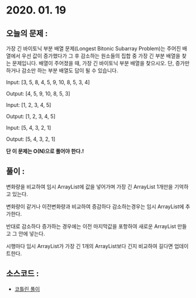 # 2020. 01. 19

## 오늘의 문제 : 
가장 긴 바이토닉 부분 배열 문제(Longest Bitonic Subarray Problem)는 주어진 배열에서 우선 값이 증가했다가
그 후 감소하는 원소들의 집합 중 가장 긴 부분 배열을 찾는 문제입니다.
배열이 주어졌을 때, 가장 긴 바이토닉 부분 배열을 찾으시오.
단, 증가만 하거나 감소만 하는 부분 배열도 답이 될 수 있습니다.

Input: [3, 5, 8, 4, 5, 9, 10, 8, 5, 3, 4]

Output: [4, 5, 9, 10, 8, 5, 3]

Input: [1, 2, 3, 4, 5]

Output: [1, 2, 3, 4, 5]

Input: [5, 4, 3, 2, 1]

Output: [5, 4, 3, 2, 1]

**단 이 문제는 O(N)으로 풀어야 한다.!**

## 풀이 : 

변화량을 비교하여 임시 ArrayList에 값을 넣어가며 가장 긴 ArrayList 1개만을 기억하고 있는다.

변화량이 같거나 이전변화량과 비교하여 증감하다 감소하는경우는 임시 ArrayList에 추가한다.

반대로 감소하다 증가하는 경우에는 이전 마지막값을 포항하여 새로운 ArrayList 만들고 그 안에 넣는다.

시행마다 임시 ArrayList가 가장 긴 1개의 ArrayList보다 긴지 비교하여 길다면 업데이트한다.

## 소스코드 : 

- [코틀린 풀이](../../src/main/java/dev/haenara/mailprogramming/solution/y2020/m01/d19/Solution200119.kt)